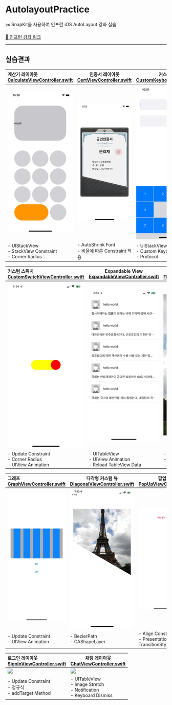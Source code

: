# AutolayoutPractice
✂️ SnapKit을 사용하여 인프런 iOS AutoLayout 강좌 실습

[🔗 인프런 강좌 링크 ](https://www.inflearn.com/course/autolayout/dashboard)

------
## 실습결과

| **계산기 레이아웃**<br />[CalculateViewController.swift](./AutolayoutPractice/CalculateViewController.swift) | **인증서 레이아웃**<br />[CertViewController.swift](./AutolayoutPractice/CertViewController.swift) | **커스텀 키보드**<br />[CustomKeyboardViewController](./AutolayoutPractice/CustomKeyboardViewController.swift) |
| :----------------------------------------------------------- | ------------------------------------------------------------ | ------------------------------------------------------------ |
| <img src="./images/calculator.png" alt="calculator" width=300/> | <img src="./images/cert.png" width=300>                      | <img src="./images/customKeyboard.png" width=300>            |
| - UIStackView <br />- StackView Constraint<br />- Corner Radius | - AutoShrink Font<br />- 비율에 따른 Constraint 적용         | - UIStackView<br />- Custom Keyboard <br />- Protocol        |



| **커스텀 스위치**<br />[CustomSwitchViewController.swift](./AutolayoutPractice/CustomSwitchViewController.swift) | **Expandable View**<br />[ExpandableViewController.swift](./AutolayoutPractice/ExpandableViewController.swift) | **플로팅 버튼**<br />[FloatingButtonViewController](./AutolayoutPractice/FloatingButtonViewController.swift) |
| :----------------------------------------------------------- | ------------------------------------------------------------ | ------------------------------------------------------------ |
| <img src="./images/switch.GIF" width=300>                    | <img src="./images/expandable.GIF" width=300>                | <img src="./images/floating.gif" width=300>                  |
| - Update Constraint<br />- Corner Radius<br />- UIView Animation | - UITableView<br />- UIView Animation<br />- Reload TableView Data | - Update Constraint<br />- UIView Animation<br />- Blur Effect |



| **그래프**<br />[GraphViewController.swift](./AutolayoutPractice/GraphViewController.swift) | **다각형 커스텀 뷰**<br />[DiagonalViewController.swift](./AutolayoutPractice/DiagonalViewController.swift) | **팝업**<br />[PopUpViewController](./AutolayoutPractice/PopUpViewController.swift) |
| :----------------------------------------------------------- | ------------------------------------------------------------ | ------------------------------------------------------------ |
| <img src="./images/graph.gif" width=300>                     | <img src="./images/diagonal.jpeg" width=300>                 | <img src="./images/popup.gif" width=300>                     |
| - Update Constraint<br />- UIView Animation                  | - BezierPath<br />- CAShapeLayer                             | - Align Constraint<br />- PresentationStyle / TransitionStyle<br /> |

| **로그인 레이아웃**<br />[SignInViewController.swift](./AutolayoutPractice/SignInViewController.swift) | **채팅 레이아웃**<br />[ChatViewController.swift](./AutolayoutPractice/ChatViewController.swift) |
| :----------------------------------------------------------- | ------------------------------------------------------------ |
| <img src="./images/signin.gif" width=300>                    | <img src="./images/chat.gif" width=300>                      |
| - Update Constraint<br />- 정규식<br />- addTarget Method    | - UITableView<br />- Image Stretch<br />- Notification<br />- Keyboard Dismiss |

